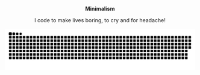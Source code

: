 <div align="center">
    <p> <b> Minimalism </b> </p>
    <p> I code to make lives boring, to cry and for headache! </p>
    <a href="https://2kabhishek.github.io/projects" target="_blank" title="Snake eats commits!">
        <img width="700" src="https://raw.githubusercontent.com/2KAbhishek/2KAbhishek/master/assets/gen/snake.svg" />
    </a>
</div>
